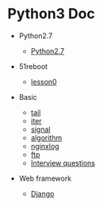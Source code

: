 # Python3 Doc


- Python2.7 
    - [Python2.7](https://github.com/467754239/python)

- 51reboot
    - [lesson0](./lesson0)

- Basic
    - [tail](./tail)
    - [iter](./iter)
    - [signal](./signal)
    - [algorithm](./algorithm)
    - [nginxlog](./nginxlog/)
    - [ftp](./ftp)
    - [Interview questions](./interview_questions)

- Web framework
    - [Django](./django)
